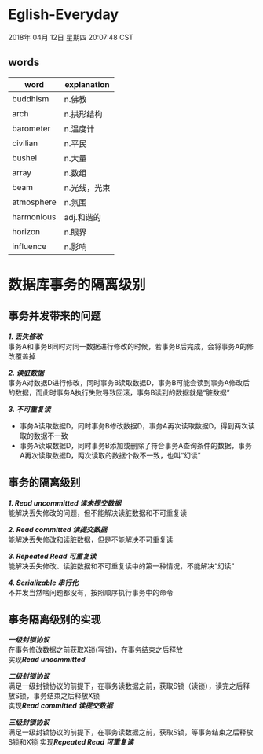 <!--
浅红色文字：<font color="#dd0000">浅红色文字：</font><br /> 
深红色文字：<font color="#660000">深红色文字</font><br /> 
浅绿色文字：<font color="#00dd00">浅绿色文字</font><br /> 
深绿色文字：<font color="#006600">深绿色文字</font><br /> 
浅蓝色文字：<font color="#0000dd">浅蓝色文字</font><br /> 
深蓝色文字：<font color="#000066">深蓝色文字</font><br /> 
浅黄色文字：<font color="#dddd00">浅黄色文字</font><br /> 
深黄色文字：<font color="#666600">深黄色文字</font><br /> 
浅青色文字：<font color="#00dddd">浅青色文字</font><br /> 
深青色文字：<font color="#006666">深青色文字</font><br /> 
浅紫色文字：<font color="#dd00dd">浅紫色文字</font><br /> 
深紫色文字：<font color="#660066">深紫色文字</font><br /> 
-->

<!--
<table><tr><td bgcolor=#FF00FF>背景色的设置是按照十六进制颜色值：#7FFFD4</td></tr></table>
<table><tr><td bgcolor=#FF83FA>背景色的设置是按照十六进制颜色值：#FF83FA</td></tr></table>
<table><tr><td bgcolor=#D1EEEE>背景色的设置是按照十六进制颜色值：#D1EEEE</td></tr></table>
<table><tr><td bgcolor=#C0FF3E>背景色的设置是按照十六进制颜色值：#C0FF3E</td></tr></table>
<table><tr><td bgcolor=#54FF9F>背景色的设置是按照十六进制颜色值：#54FF9F</td></tr></table>
-->  

# Eglish-Everyday
2018年 04月 12日 星期四 20:07:48 CST

## words

|word|explanation|
|-|-|
|buddhism|n.佛教|
|arch|n.拱形结构| 
|barometer|n.温度计|
|civilian|n.平民|
|bushel|n.大量|
|array|n.数组|
|beam|n.光线，光束|
|atmosphere|n.氛围|
|harmonious|adj.和谐的|
|horizon|n.眼界|
|influence|n.影响|


# 数据库事务的隔离级别

## 事务并发带来的问题

***1. 丢失修改***  
事务A和事务B同时对同一数据进行修改的时候，若事务B后完成，会将事务A的修改覆盖掉  
  
***2. 读脏数据***  
事务A对数据D进行修改，同时事务B读取数据D，事务B可能会读到事务A修改后的数据，而此时事务A执行失败导致回滚，事务B读到的数据就是“脏数据”    

***3. 不可重复读***  
 * 事务A读取数据D，同时事务B修改数据D，事务A再次读取数据D，得到两次读取的数据不一致
 * 事务A读取数据D，同时事务B添加或删除了符合事务A查询条件的数据，事务A再次读取数据D，两次读取的数据个数不一致，也叫“幻读”
 
 
## 事务的隔离级别

***1. Read uncommitted 读未提交数据***  
能解决丢失修改的问题，但不能解决读脏数据和不可重复读

***2. Read committed 读提交数据***  
能解决丢失修改和读脏数据，但是不能解决不可重复读

***3. Repeated Read 可重复读***  
能解决丢失修改、读脏数据和不可重复读中的第一种情况，不能解决“幻读”

***4. Serializable 串行化***  
不并发当然啥问题都没有，按照顺序执行事务中的命令

## 事务隔离级别的实现

***一级封锁协议***  
在事务修改数据之前获取X锁(写锁)，在事务结束之后释放  
实现***Read uncommitted***

***二级封锁协议***  
满足一级封锁协议的前提下，在事务读数据之前，获取S锁（读锁），读完之后释放S锁，事务结束之后释放X锁  
实现***Read committed 读提交数据***

***三级封锁协议***  
满足一级封锁协议的前提下，在事务读数据之前，获取S锁，等事务结束之后释放S锁和X锁
实现***Repeated Read 可重复读***
